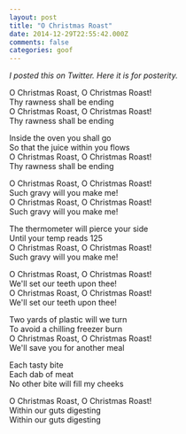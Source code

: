 ```yaml
---
layout: post
title: "O Christmas Roast"
date: 2014-12-29T22:55:42.000Z
comments: false
categories: goof
---
```


*I posted this on Twitter. Here it is for posterity.*


O Christmas Roast, O Christmas Roast!<br />
Thy rawness shall be ending<br />
O Christmas Roast, O Christmas Roast!<br />
Thy rawness shall be ending<br />

Inside the oven you shall go<br />
So that the juice within you flows<br />
O Christmas Roast, O Christmas Roast!<br />
Thy rawness shall be ending<br />

O Christmas Roast, O Christmas Roast!<br />
Such gravy will you make me!<br />
O Christmas Roast, O Christmas Roast!<br />
Such gravy will you make me!<br />

The thermometer will pierce your side<br />
Until your temp reads 125<br />
O Christmas Roast, O Christmas Roast!<br />
Such gravy will you make me!<br />

O Christmas Roast, O Christmas Roast!<br />
We'll set our teeth upon thee!<br />
O Christmas Roast, O Christmas Roast!<br />
We'll set our teeth upon thee!<br />

Two yards of plastic will we turn<br />
To avoid a chilling freezer burn<br />
O Christmas Roast, O Christmas Roast!<br />
We'll save you for another meal<br />

Each tasty bite<br />
Each dab of meat<br />
No other bite will fill my cheeks<br />

O Christmas Roast, O Christmas Roast!<br />
Within our guts digesting<br />
Within our guts digesting<br />
